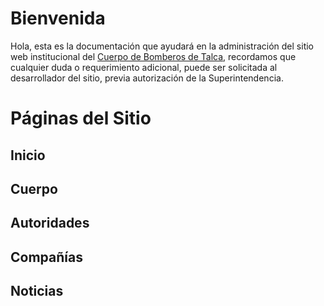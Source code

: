 # Bienvenida

Hola, esta es la documentación que ayudará en la administración del sitio web institucional del [Cuerpo de Bomberos de Talca](https://bomberostalca.cl), recordamos que cualquier duda o requerimiento adicional, puede ser solicitada al desarrollador del sitio, previa autorización de la Superintendencia.

# Páginas del Sitio

## Inicio

## Cuerpo

## Autoridades

## Compañías

## Noticias

<!--stackedit_data:
eyJoaXN0b3J5IjpbODUwNzA1Njk3LDE3OTk3NjQzMzhdfQ==
-->